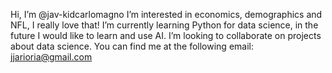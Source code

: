 Hi, I’m @jav-kidcarlomagno
I’m interested in economics, demographics and NFL, I really love that!
I’m currently learning Python for data science, in the future I would like to learn and use AI.
I’m looking to collaborate on projects about data science.
You can find me at the following email: jjarioria@gmail.com

<!---
jav-kidcarlomagno/jav-kidcarlomagno is a ✨ special ✨ repository because its `README.md` (this file) appears on your GitHub profile.
You can click the Preview link to take a look at your changes.
--->
